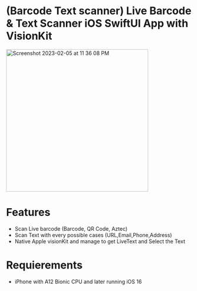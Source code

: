 # (Barcode Text scanner) Live Barcode & Text Scanner iOS SwiftUI App with VisionKit
<img width="385" alt="Screenshot 2023-02-05 at 11 36 08 PM" src="https://user-images.githubusercontent.com/57367756/216847904-5ed69883-970c-44e0-9bcc-256bbb1dd611.png">


# Features
 - Scan Live barcode (Barcode, QR Code, Aztec)
 - Scan Text with every possible cases (URL,Email,Phone,Address)
 - Native Apple visionKit and manage to get LiveText and Select the Text
# Requierements
 - iPhone with A12 Bionic CPU and later running iOS 16

